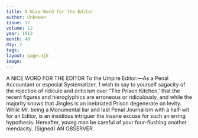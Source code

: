 ```yaml
---
title: A Nice Word for the Editor
author: Unknown
issue: 17
volume: 12
year: 1913
month: 40
day: 2
tags:
layout: page.njk
image:
---
```

A NICE WORD FOR THE EDITOR To the Umpire Editor:—As a Penal Accountant or especial Systematizer, 1 wish to say to yourself sagacity of the rejection of ridicule and criticism over “The Prison Kitchen,’ that the recent figures and hieroglyphics are erroneous or ridiculously, and while the majority knows that Jingles is an inebriated Prison degenerate on levity. While Mr. being a Monumental liar and last Penal Journalism with a half-wit for an Editor, is an insidious intriguer the insane excuse for such an erring hypothesis. Hereafter, young man be careful of your four-flushing another mendacity. (Signed) AN OBSERVER. 


